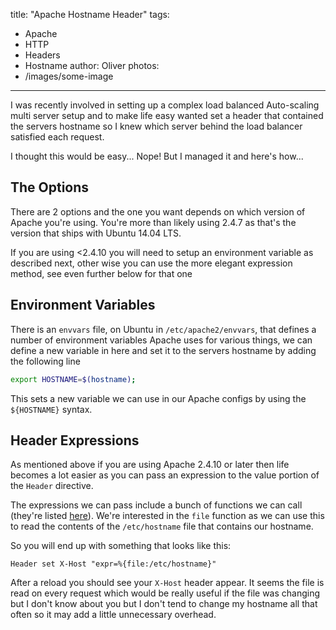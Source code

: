 title: "Apache Hostname Header"
tags:
- Apache
- HTTP
- Headers
- Hostname
author: Oliver
photos:
- /images/some-image
---

I was recently involved in setting up a complex load balanced Auto-scaling multi server setup and to make life easy wanted set a header that contained the servers hostname so I knew which server behind the load balancer satisfied each request.

I thought this would be easy... Nope! But I managed it and here's how... 

<!-- more -->

## The Options

There are 2 options and the one you want depends on which version of Apache you're using. You're more than likely using 2.4.7 as that's the version that ships with Ubuntu 14.04 LTS.

If you are using <2.4.10 you will need to setup an environment variable as described next, other wise you can use the more elegant expression method, see even further below for that one

## Environment Variables

There is an `envvars` file, on Ubuntu in `/etc/apache2/envvars`, that defines a number of environment variables Apache uses for various things, we can define a new variable in here and set it to the servers hostname by adding the following line

```bash
export HOSTNAME=$(hostname);
```

This sets a new variable we can use in our Apache configs by using the `${HOSTNAME}` syntax.

## Header Expressions

As mentioned above if you are using Apache 2.4.10 or later then life becomes a lot easier as you can pass an expression to the value portion of the `Header` directive.

The expressions we can pass include a bunch of functions we can call (they're listed [here](https://httpd.apache.org/docs/2.4/expr.html#functions)). We're interested in the `file` function as we can use this to read the contents of the `/etc/hostname` file that contains our hostname.

So you will end up with something that looks like this:

```
Header set X-Host "expr=%{file:/etc/hostname}"
```

After a reload you should see your `X-Host` header appear. It seems the file is read on every request which would be really useful if the file was changing but I don't know about you but I don't tend to change my hostname all that often so it may add a little unnecessary overhead.



